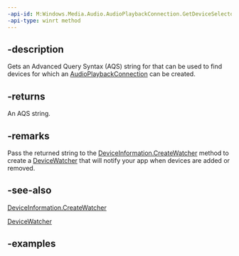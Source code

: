 ```yaml
---
-api-id: M:Windows.Media.Audio.AudioPlaybackConnection.GetDeviceSelector
-api-type: winrt method
---
```


## -description

Gets an Advanced Query Syntax (AQS) string for that can be used to find devices for which an [AudioPlaybackConnection](audioplaybackconnection.md) can be created. 

## -returns

An AQS string.

## -remarks

Pass the returned string to the [DeviceInformation.CreateWatcher](/uwp/api/windows.devices.enumeration.deviceinformation.createwatcher) method to create a [DeviceWatcher](/uwp/api/Windows.Devices.Enumeration.DeviceWatcher) that will notify your app when devices are added or removed.

## -see-also

[DeviceInformation.CreateWatcher](/uwp/api/windows.devices.enumeration.deviceinformation.createwatcher)

[DeviceWatcher](/uwp/api/Windows.Devices.Enumeration.DeviceWatcher)

## -examples

